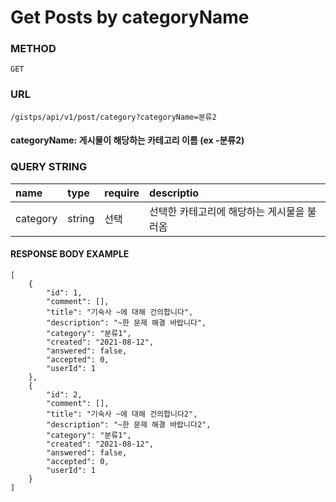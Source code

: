 # Get Posts by categoryName



### METHOD

```text
GET
```

### URL

```text
/gistps/api/v1/post/category?categoryName=분류2
```

#### categoryName: 게시물이 해당하는 카테고리 이름 \(ex -분류2\)

### QUERY STRING

| name | type | require | descriptio |
| :--- | :--- | :--- | :--- |
| category | string | 선택 | 선택한 카테고리에 해당하는 게시물을 불러옴 |

#### RESPONSE BODY EXAMPLE

```text
[
    {
        "id": 1,
        "comment": [],
        "title": "기숙사 ~에 대해 건의합니다",
        "description": "~한 문제 해결 바랍니다",
        "category": "분류1",
        "created": "2021-08-12",
        "answered": false,
        "accepted": 0,
        "userId": 1
    },
    {
        "id": 2,
        "comment": [],
        "title": "기숙사 ~에 대해 건의합니다2",
        "description": "~한 문제 해결 바랍니다2",
        "category": "분류1",
        "created": "2021-08-12",
        "answered": false,
        "accepted": 0,
        "userId": 1
    }
]
```

